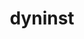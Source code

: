 ---
title: "dyninst"
layout: cache
categories: [package, develop]
meta: {"versions": ["12.1.0", "12.2.0", "12.2.1", "12.3.0"], "compilers": ["gcc@=11.1.0", "gcc@=11.3.0", "gcc@=7.5.0"], "oss": ["ubuntu18.04", "ubuntu20.04", "ubuntu22.04"], "platforms": ["linux"], "targets": ["ppc64le", "x86_64", "x86_64_v3"], "stacks": ["e4s", "e4s-power", "root", "tutorial"], "num_specs": 81, "num_specs_by_stack": {"tutorial": 37, "root": 81, "e4s-power": 28, "e4s": 16}}
spec_details: [{"hash": "fve4kaz3s2lshag6s7eytv5wbtc5nl6n", "compiler": "gcc@=7.5.0", "versions": ["12.2.0"], "os": "ubuntu18.04", "platform": "linux", "target": "x86_64", "variants": ["build_type=RelWithDebInfo", "~ipo", "+openmp", "~stat_dysect", "~static"], "stacks": ["tutorial", "root"], "size": "-", "tarball": "https://binaries.spack.io/develop/build_cache/linux-ubuntu18.04-x86_64/gcc-7.5.0/dyninst-12.2.0/linux-ubuntu18.04-x86_64-gcc-7.5.0-dyninst-12.2.0-fve4kaz3s2lshag6s7eytv5wbtc5nl6n.spack"}, {"hash": "44ewrmppe24rsyd3a3z37umtdc5g3rha", "compiler": "gcc@=7.5.0", "versions": ["12.2.0"], "os": "ubuntu18.04", "platform": "linux", "target": "x86_64", "variants": ["build_type=RelWithDebInfo", "~ipo", "+openmp", "~stat_dysect", "~static"], "stacks": ["tutorial", "root"], "size": "-", "tarball": "https://binaries.spack.io/develop/build_cache/linux-ubuntu18.04-x86_64/gcc-7.5.0/dyninst-12.2.0/linux-ubuntu18.04-x86_64-gcc-7.5.0-dyninst-12.2.0-44ewrmppe24rsyd3a3z37umtdc5g3rha.spack"}, {"hash": "74iamowmkki7oontujmzif3pu3ahe5fc", "compiler": "gcc@=7.5.0", "versions": ["12.2.0"], "os": "ubuntu18.04", "platform": "linux", "target": "x86_64", "variants": ["build_type=RelWithDebInfo", "~ipo", "+openmp", "~stat_dysect", "~static"], "stacks": ["tutorial", "root"], "size": "-", "tarball": "https://binaries.spack.io/develop/build_cache/linux-ubuntu18.04-x86_64/gcc-7.5.0/dyninst-12.2.0/linux-ubuntu18.04-x86_64-gcc-7.5.0-dyninst-12.2.0-74iamowmkki7oontujmzif3pu3ahe5fc.spack"}, {"hash": "k5g23cl4lakyj26wiof63a6ylmcolgcb", "compiler": "gcc@=7.5.0", "versions": ["12.1.0"], "os": "ubuntu18.04", "platform": "linux", "target": "x86_64", "variants": ["build_type=RelWithDebInfo", "~ipo", "+openmp", "~stat_dysect", "~static"], "stacks": ["tutorial", "root"], "size": "-", "tarball": "https://binaries.spack.io/develop/build_cache/linux-ubuntu18.04-x86_64/gcc-7.5.0/dyninst-12.1.0/linux-ubuntu18.04-x86_64-gcc-7.5.0-dyninst-12.1.0-k5g23cl4lakyj26wiof63a6ylmcolgcb.spack"}, {"hash": "2llm2nqsa77opspjjranuslfqrgwldrn", "compiler": "gcc@=7.5.0", "versions": ["12.2.0"], "os": "ubuntu18.04", "platform": "linux", "target": "x86_64", "variants": ["build_system=cmake", "build_type=RelWithDebInfo", "~ipo", "+openmp", "~stat_dysect", "~static"], "stacks": ["tutorial", "root"], "size": "-", "tarball": "https://binaries.spack.io/develop/build_cache/linux-ubuntu18.04-x86_64/gcc-7.5.0/dyninst-12.2.0/linux-ubuntu18.04-x86_64-gcc-7.5.0-dyninst-12.2.0-2llm2nqsa77opspjjranuslfqrgwldrn.spack"}, {"hash": "hqly3uxblhmaqwoashxotn2ennjtdbgp", "compiler": "gcc@=7.5.0", "versions": ["12.1.0"], "os": "ubuntu18.04", "platform": "linux", "target": "x86_64", "variants": ["build_type=RelWithDebInfo", "~ipo", "+openmp", "~stat_dysect", "~static"], "stacks": ["tutorial", "root"], "size": "-", "tarball": "https://binaries.spack.io/develop/build_cache/linux-ubuntu18.04-x86_64/gcc-7.5.0/dyninst-12.1.0/linux-ubuntu18.04-x86_64-gcc-7.5.0-dyninst-12.1.0-hqly3uxblhmaqwoashxotn2ennjtdbgp.spack"}, {"hash": "773uheyjrqy5gp4z2qlrlanodn4ibxgj", "compiler": "gcc@=7.5.0", "versions": ["12.3.0"], "os": "ubuntu18.04", "platform": "linux", "target": "x86_64", "variants": ["build_system=cmake", "build_type=RelWithDebInfo", "generator=make", "~ipo", "+openmp", "~stat_dysect", "~static"], "stacks": ["tutorial", "root"], "size": "-", "tarball": "https://binaries.spack.io/develop/build_cache/linux-ubuntu18.04-x86_64/gcc-7.5.0/dyninst-12.3.0/linux-ubuntu18.04-x86_64-gcc-7.5.0-dyninst-12.3.0-773uheyjrqy5gp4z2qlrlanodn4ibxgj.spack"}, {"hash": "d4c5drpoupyxcy34a25su7z3ortwtwrk", "compiler": "gcc@=7.5.0", "versions": ["12.2.0"], "os": "ubuntu18.04", "platform": "linux", "target": "x86_64", "variants": ["build_system=cmake", "build_type=RelWithDebInfo", "~ipo", "+openmp", "~stat_dysect", "~static"], "stacks": ["tutorial", "root"], "size": "-", "tarball": "https://binaries.spack.io/develop/build_cache/linux-ubuntu18.04-x86_64/gcc-7.5.0/dyninst-12.2.0/linux-ubuntu18.04-x86_64-gcc-7.5.0-dyninst-12.2.0-d4c5drpoupyxcy34a25su7z3ortwtwrk.spack"}, {"hash": "glhnbz5uoqll62xclfrh2ko4qdefrgod", "compiler": "gcc@=7.5.0", "versions": ["12.1.0"], "os": "ubuntu18.04", "platform": "linux", "target": "x86_64", "variants": ["build_type=RelWithDebInfo", "~ipo", "+openmp", "~stat_dysect", "~static"], "stacks": ["tutorial", "root"], "size": "-", "tarball": "https://binaries.spack.io/develop/build_cache/linux-ubuntu18.04-x86_64/gcc-7.5.0/dyninst-12.1.0/linux-ubuntu18.04-x86_64-gcc-7.5.0-dyninst-12.1.0-glhnbz5uoqll62xclfrh2ko4qdefrgod.spack"}, {"hash": "loiytimxakdordeyhhsd6v2ldp5dnz2v", "compiler": "gcc@=7.5.0", "versions": ["12.1.0"], "os": "ubuntu18.04", "platform": "linux", "target": "x86_64", "variants": ["build_type=RelWithDebInfo", "~ipo", "+openmp", "~stat_dysect", "~static"], "stacks": ["tutorial", "root"], "size": "-", "tarball": "https://binaries.spack.io/develop/build_cache/linux-ubuntu18.04-x86_64/gcc-7.5.0/dyninst-12.1.0/linux-ubuntu18.04-x86_64-gcc-7.5.0-dyninst-12.1.0-loiytimxakdordeyhhsd6v2ldp5dnz2v.spack"}, {"hash": "xhfvheuxagd6q4frp55teqyatm4hlxnc", "compiler": "gcc@=7.5.0", "versions": ["12.2.0"], "os": "ubuntu18.04", "platform": "linux", "target": "x86_64", "variants": ["build_type=RelWithDebInfo", "~ipo", "+openmp", "~stat_dysect", "~static"], "stacks": ["tutorial", "root"], "size": "-", "tarball": "https://binaries.spack.io/develop/build_cache/linux-ubuntu18.04-x86_64/gcc-7.5.0/dyninst-12.2.0/linux-ubuntu18.04-x86_64-gcc-7.5.0-dyninst-12.2.0-xhfvheuxagd6q4frp55teqyatm4hlxnc.spack"}, {"hash": "5c2ilh6ndnnxyvhgue6emakq3srysh5x", "compiler": "gcc@=7.5.0", "versions": ["12.2.1"], "os": "ubuntu18.04", "platform": "linux", "target": "x86_64", "variants": ["build_system=cmake", "build_type=RelWithDebInfo", "~ipo", "+openmp", "~stat_dysect", "~static"], "stacks": ["tutorial", "root"], "size": "-", "tarball": "https://binaries.spack.io/develop/build_cache/linux-ubuntu18.04-x86_64/gcc-7.5.0/dyninst-12.2.1/linux-ubuntu18.04-x86_64-gcc-7.5.0-dyninst-12.2.1-5c2ilh6ndnnxyvhgue6emakq3srysh5x.spack"}, {"hash": "d6kirpaotzuqcmxzposajk3jlvbb3yix", "compiler": "gcc@=7.5.0", "versions": ["12.1.0"], "os": "ubuntu18.04", "platform": "linux", "target": "x86_64", "variants": ["build_type=RelWithDebInfo", "~ipo", "+openmp", "~stat_dysect", "~static"], "stacks": ["tutorial", "root"], "size": "-", "tarball": "https://binaries.spack.io/develop/build_cache/linux-ubuntu18.04-x86_64/gcc-7.5.0/dyninst-12.1.0/linux-ubuntu18.04-x86_64-gcc-7.5.0-dyninst-12.1.0-d6kirpaotzuqcmxzposajk3jlvbb3yix.spack"}, {"hash": "ydqbnmwe6npu4yxkll4orweqoru3ya3h", "compiler": "gcc@=7.5.0", "versions": ["12.1.0"], "os": "ubuntu18.04", "platform": "linux", "target": "x86_64", "variants": ["build_type=RelWithDebInfo", "~ipo", "+openmp", "~stat_dysect", "~static"], "stacks": ["tutorial", "root"], "size": "-", "tarball": "https://binaries.spack.io/develop/build_cache/linux-ubuntu18.04-x86_64/gcc-7.5.0/dyninst-12.1.0/linux-ubuntu18.04-x86_64-gcc-7.5.0-dyninst-12.1.0-ydqbnmwe6npu4yxkll4orweqoru3ya3h.spack"}, {"hash": "yxfa7oobyxb7wfowt5hehhsfkexkp32m", "compiler": "gcc@=7.5.0", "versions": ["12.1.0"], "os": "ubuntu18.04", "platform": "linux", "target": "x86_64", "variants": ["build_type=RelWithDebInfo", "~ipo", "+openmp", "~stat_dysect", "~static"], "stacks": ["tutorial", "root"], "size": "-", "tarball": "https://binaries.spack.io/develop/build_cache/linux-ubuntu18.04-x86_64/gcc-7.5.0/dyninst-12.1.0/linux-ubuntu18.04-x86_64-gcc-7.5.0-dyninst-12.1.0-yxfa7oobyxb7wfowt5hehhsfkexkp32m.spack"}, {"hash": "ekdydvb6bpsc5wzwwhptip3v7dvhpmpn", "compiler": "gcc@=7.5.0", "versions": ["12.2.0"], "os": "ubuntu18.04", "platform": "linux", "target": "x86_64", "variants": ["build_type=RelWithDebInfo", "~ipo", "+openmp", "~stat_dysect", "~static"], "stacks": ["tutorial", "root"], "size": "-", "tarball": "https://binaries.spack.io/develop/build_cache/linux-ubuntu18.04-x86_64/gcc-7.5.0/dyninst-12.2.0/linux-ubuntu18.04-x86_64-gcc-7.5.0-dyninst-12.2.0-ekdydvb6bpsc5wzwwhptip3v7dvhpmpn.spack"}, {"hash": "jza6z6k3amft6vylahx4ihhquj2xv4h2", "compiler": "gcc@=7.5.0", "versions": ["12.1.0"], "os": "ubuntu18.04", "platform": "linux", "target": "x86_64", "variants": ["build_type=RelWithDebInfo", "~ipo", "+openmp", "~stat_dysect", "~static"], "stacks": ["tutorial", "root"], "size": "-", "tarball": "https://binaries.spack.io/develop/build_cache/linux-ubuntu18.04-x86_64/gcc-7.5.0/dyninst-12.1.0/linux-ubuntu18.04-x86_64-gcc-7.5.0-dyninst-12.1.0-jza6z6k3amft6vylahx4ihhquj2xv4h2.spack"}, {"hash": "lb5gwfsksnna7o6rh4nbucm6j3gp6cr7", "compiler": "gcc@=7.5.0", "versions": ["12.1.0"], "os": "ubuntu18.04", "platform": "linux", "target": "x86_64", "variants": ["build_type=RelWithDebInfo", "~ipo", "+openmp", "~stat_dysect", "~static"], "stacks": ["tutorial", "root"], "size": "-", "tarball": "https://binaries.spack.io/develop/build_cache/linux-ubuntu18.04-x86_64/gcc-7.5.0/dyninst-12.1.0/linux-ubuntu18.04-x86_64-gcc-7.5.0-dyninst-12.1.0-lb5gwfsksnna7o6rh4nbucm6j3gp6cr7.spack"}, {"hash": "r2frd2pmbbr7cjjr5mx5hdbwixyj6462", "compiler": "gcc@=7.5.0", "versions": ["12.2.0"], "os": "ubuntu18.04", "platform": "linux", "target": "x86_64", "variants": ["build_type=RelWithDebInfo", "~ipo", "+openmp", "~stat_dysect", "~static"], "stacks": ["tutorial", "root"], "size": "-", "tarball": "https://binaries.spack.io/develop/build_cache/linux-ubuntu18.04-x86_64/gcc-7.5.0/dyninst-12.2.0/linux-ubuntu18.04-x86_64-gcc-7.5.0-dyninst-12.2.0-r2frd2pmbbr7cjjr5mx5hdbwixyj6462.spack"}, {"hash": "wwqyqaklpnlpmq7iujq2ry246dgo6acn", "compiler": "gcc@=7.5.0", "versions": ["12.1.0"], "os": "ubuntu18.04", "platform": "linux", "target": "x86_64", "variants": ["build_type=RelWithDebInfo", "~ipo", "+openmp", "~stat_dysect", "~static"], "stacks": ["tutorial", "root"], "size": "-", "tarball": "https://binaries.spack.io/develop/build_cache/linux-ubuntu18.04-x86_64/gcc-7.5.0/dyninst-12.1.0/linux-ubuntu18.04-x86_64-gcc-7.5.0-dyninst-12.1.0-wwqyqaklpnlpmq7iujq2ry246dgo6acn.spack"}, {"hash": "oysfezxjz473kia56wc7g6ypin7l3mfo", "compiler": "gcc@=7.5.0", "versions": ["12.1.0"], "os": "ubuntu18.04", "platform": "linux", "target": "x86_64", "variants": ["build_type=RelWithDebInfo", "~ipo", "+openmp", "~stat_dysect", "~static"], "stacks": ["tutorial", "root"], "size": "-", "tarball": "https://binaries.spack.io/develop/build_cache/linux-ubuntu18.04-x86_64/gcc-7.5.0/dyninst-12.1.0/linux-ubuntu18.04-x86_64-gcc-7.5.0-dyninst-12.1.0-oysfezxjz473kia56wc7g6ypin7l3mfo.spack"}, {"hash": "qsd5qarkxqe2o72kainhlmt6auid7ghu", "compiler": "gcc@=7.5.0", "versions": ["12.2.0"], "os": "ubuntu18.04", "platform": "linux", "target": "x86_64", "variants": ["build_type=RelWithDebInfo", "~ipo", "+openmp", "~stat_dysect", "~static"], "stacks": ["tutorial", "root"], "size": "-", "tarball": "https://binaries.spack.io/develop/build_cache/linux-ubuntu18.04-x86_64/gcc-7.5.0/dyninst-12.2.0/linux-ubuntu18.04-x86_64-gcc-7.5.0-dyninst-12.2.0-qsd5qarkxqe2o72kainhlmt6auid7ghu.spack"}, {"hash": "gtthmo4citoqqut7yokr7ocffj3uslsn", "compiler": "gcc@=7.5.0", "versions": ["12.2.0"], "os": "ubuntu18.04", "platform": "linux", "target": "x86_64", "variants": ["build_type=RelWithDebInfo", "~ipo", "+openmp", "~stat_dysect", "~static"], "stacks": ["tutorial", "root"], "size": "-", "tarball": "https://binaries.spack.io/develop/build_cache/linux-ubuntu18.04-x86_64/gcc-7.5.0/dyninst-12.2.0/linux-ubuntu18.04-x86_64-gcc-7.5.0-dyninst-12.2.0-gtthmo4citoqqut7yokr7ocffj3uslsn.spack"}, {"hash": "o5kuof5nurr35fr5ulgr4iztub4sc47o", "compiler": "gcc@=7.5.0", "versions": ["12.1.0"], "os": "ubuntu18.04", "platform": "linux", "target": "x86_64", "variants": ["build_type=RelWithDebInfo", "~ipo", "+openmp", "~stat_dysect", "~static"], "stacks": ["tutorial", "root"], "size": "-", "tarball": "https://binaries.spack.io/develop/build_cache/linux-ubuntu18.04-x86_64/gcc-7.5.0/dyninst-12.1.0/linux-ubuntu18.04-x86_64-gcc-7.5.0-dyninst-12.1.0-o5kuof5nurr35fr5ulgr4iztub4sc47o.spack"}, {"hash": "ttwt5uupjipzyimum6w3ahikirgecwtl", "compiler": "gcc@=7.5.0", "versions": ["12.2.1"], "os": "ubuntu18.04", "platform": "linux", "target": "x86_64", "variants": ["build_system=cmake", "build_type=RelWithDebInfo", "~ipo", "+openmp", "~stat_dysect", "~static"], "stacks": ["tutorial", "root"], "size": "-", "tarball": "https://binaries.spack.io/develop/build_cache/linux-ubuntu18.04-x86_64/gcc-7.5.0/dyninst-12.2.1/linux-ubuntu18.04-x86_64-gcc-7.5.0-dyninst-12.2.1-ttwt5uupjipzyimum6w3ahikirgecwtl.spack"}, {"hash": "wiu5bpomihmbqnfhfo4ikzkmwnco4zo2", "compiler": "gcc@=7.5.0", "versions": ["12.1.0"], "os": "ubuntu18.04", "platform": "linux", "target": "x86_64", "variants": ["build_type=RelWithDebInfo", "~ipo", "+openmp", "~stat_dysect", "~static"], "stacks": ["tutorial", "root"], "size": "-", "tarball": "https://binaries.spack.io/develop/build_cache/linux-ubuntu18.04-x86_64/gcc-7.5.0/dyninst-12.1.0/linux-ubuntu18.04-x86_64-gcc-7.5.0-dyninst-12.1.0-wiu5bpomihmbqnfhfo4ikzkmwnco4zo2.spack"}, {"hash": "rqxxlszruob5ddglr36u5u4b2peg3zr5", "compiler": "gcc@=7.5.0", "versions": ["12.2.0"], "os": "ubuntu18.04", "platform": "linux", "target": "x86_64", "variants": ["build_type=RelWithDebInfo", "~ipo", "+openmp", "~stat_dysect", "~static"], "stacks": ["tutorial", "root"], "size": "-", "tarball": "https://binaries.spack.io/develop/build_cache/linux-ubuntu18.04-x86_64/gcc-7.5.0/dyninst-12.2.0/linux-ubuntu18.04-x86_64-gcc-7.5.0-dyninst-12.2.0-rqxxlszruob5ddglr36u5u4b2peg3zr5.spack"}, {"hash": "okll6h4mdpldwci6mtmxj4h3ruzd3cgg", "compiler": "gcc@=7.5.0", "versions": ["12.3.0"], "os": "ubuntu18.04", "platform": "linux", "target": "x86_64_v3", "variants": ["build_system=cmake", "build_type=RelWithDebInfo", "generator=make", "~ipo", "+openmp", "~stat_dysect", "~static"], "stacks": ["tutorial", "root"], "size": "-", "tarball": "https://binaries.spack.io/develop/build_cache/linux-ubuntu18.04-x86_64_v3/gcc-7.5.0/dyninst-12.3.0/linux-ubuntu18.04-x86_64_v3-gcc-7.5.0-dyninst-12.3.0-okll6h4mdpldwci6mtmxj4h3ruzd3cgg.spack"}, {"hash": "hlm5sc3vqe562qisasn3p6ldvve3rbll", "compiler": "gcc@=7.5.0", "versions": ["12.3.0"], "os": "ubuntu18.04", "platform": "linux", "target": "x86_64_v3", "variants": ["build_system=cmake", "build_type=RelWithDebInfo", "generator=make", "~ipo", "+openmp", "~stat_dysect", "~static"], "stacks": ["tutorial", "root"], "size": "-", "tarball": "https://binaries.spack.io/develop/build_cache/linux-ubuntu18.04-x86_64_v3/gcc-7.5.0/dyninst-12.3.0/linux-ubuntu18.04-x86_64_v3-gcc-7.5.0-dyninst-12.3.0-hlm5sc3vqe562qisasn3p6ldvve3rbll.spack"}, {"hash": "ixzsbyzuiihvhvvfd2itof6nvbu2jbfi", "compiler": "gcc@=7.5.0", "versions": ["12.3.0"], "os": "ubuntu18.04", "platform": "linux", "target": "x86_64_v3", "variants": ["build_system=cmake", "build_type=RelWithDebInfo", "generator=make", "~ipo", "+openmp", "~stat_dysect", "~static"], "stacks": ["tutorial", "root"], "size": "-", "tarball": "https://binaries.spack.io/develop/build_cache/linux-ubuntu18.04-x86_64_v3/gcc-7.5.0/dyninst-12.3.0/linux-ubuntu18.04-x86_64_v3-gcc-7.5.0-dyninst-12.3.0-ixzsbyzuiihvhvvfd2itof6nvbu2jbfi.spack"}, {"hash": "q72i5gy3obekntizmvgsogtlfrhtf5in", "compiler": "gcc@=7.5.0", "versions": ["12.3.0"], "os": "ubuntu18.04", "platform": "linux", "target": "x86_64_v3", "variants": ["build_system=cmake", "build_type=RelWithDebInfo", "generator=make", "~ipo", "+openmp", "~stat_dysect", "~static"], "stacks": ["tutorial", "root"], "size": "-", "tarball": "https://binaries.spack.io/develop/build_cache/linux-ubuntu18.04-x86_64_v3/gcc-7.5.0/dyninst-12.3.0/linux-ubuntu18.04-x86_64_v3-gcc-7.5.0-dyninst-12.3.0-q72i5gy3obekntizmvgsogtlfrhtf5in.spack"}, {"hash": "sfuk6wree5dr4ly3pvvl3ejt6ovveha2", "compiler": "gcc@=7.5.0", "versions": ["12.3.0"], "os": "ubuntu18.04", "platform": "linux", "target": "x86_64_v3", "variants": ["build_system=cmake", "build_type=Release", "generator=make", "~ipo", "+openmp", "~stat_dysect", "~static"], "stacks": ["tutorial", "root"], "size": "-", "tarball": "https://binaries.spack.io/develop/build_cache/linux-ubuntu18.04-x86_64_v3/gcc-7.5.0/dyninst-12.3.0/linux-ubuntu18.04-x86_64_v3-gcc-7.5.0-dyninst-12.3.0-sfuk6wree5dr4ly3pvvl3ejt6ovveha2.spack"}, {"hash": "uxuyngrmzvrijscy2z2cm2hjp2gq5hny", "compiler": "gcc@=7.5.0", "versions": ["12.3.0"], "os": "ubuntu18.04", "platform": "linux", "target": "x86_64_v3", "variants": ["build_system=cmake", "build_type=RelWithDebInfo", "generator=make", "~ipo", "+openmp", "~stat_dysect", "~static"], "stacks": ["tutorial", "root"], "size": "-", "tarball": "https://binaries.spack.io/develop/build_cache/linux-ubuntu18.04-x86_64_v3/gcc-7.5.0/dyninst-12.3.0/linux-ubuntu18.04-x86_64_v3-gcc-7.5.0-dyninst-12.3.0-uxuyngrmzvrijscy2z2cm2hjp2gq5hny.spack"}, {"hash": "takbp5u5fojeixlfm6estgj3xgvsk6tw", "compiler": "gcc@=11.1.0", "versions": ["12.3.0"], "os": "ubuntu20.04", "platform": "linux", "target": "ppc64le", "variants": ["build_system=cmake", "build_type=Release", "generator=make", "~ipo", "+openmp", "~stat_dysect", "~static"], "stacks": ["e4s-power", "root"], "size": "-", "tarball": "https://binaries.spack.io/develop/build_cache/linux-ubuntu20.04-ppc64le/gcc-11.1.0/dyninst-12.3.0/linux-ubuntu20.04-ppc64le-gcc-11.1.0-dyninst-12.3.0-takbp5u5fojeixlfm6estgj3xgvsk6tw.spack"}, {"hash": "llvex7lhwdpzmyoovsco32ndxbsk2ynt", "compiler": "gcc@=11.1.0", "versions": ["12.3.0"], "os": "ubuntu20.04", "platform": "linux", "target": "ppc64le", "variants": ["build_system=cmake", "build_type=Release", "generator=make", "~ipo", "+openmp", "~stat_dysect", "~static"], "stacks": ["e4s-power", "root"], "size": "-", "tarball": "https://binaries.spack.io/develop/build_cache/linux-ubuntu20.04-ppc64le/gcc-11.1.0/dyninst-12.3.0/linux-ubuntu20.04-ppc64le-gcc-11.1.0-dyninst-12.3.0-llvex7lhwdpzmyoovsco32ndxbsk2ynt.spack"}, {"hash": "adigjzcl3vejkimjdzlgolv2aosuliko", "compiler": "gcc@=11.1.0", "versions": ["12.3.0"], "os": "ubuntu20.04", "platform": "linux", "target": "ppc64le", "variants": ["build_system=cmake", "build_type=RelWithDebInfo", "generator=make", "~ipo", "+openmp", "~stat_dysect", "~static"], "stacks": ["e4s-power", "root"], "size": "-", "tarball": "https://binaries.spack.io/develop/build_cache/linux-ubuntu20.04-ppc64le/gcc-11.1.0/dyninst-12.3.0/linux-ubuntu20.04-ppc64le-gcc-11.1.0-dyninst-12.3.0-adigjzcl3vejkimjdzlgolv2aosuliko.spack"}, {"hash": "l6rezot6yikwfxkjoboee5cxbzzfecs2", "compiler": "gcc@=11.1.0", "versions": ["12.3.0"], "os": "ubuntu20.04", "platform": "linux", "target": "ppc64le", "variants": ["build_system=cmake", "build_type=Release", "generator=make", "~ipo", "+openmp", "~stat_dysect", "~static"], "stacks": ["e4s-power", "root"], "size": "-", "tarball": "https://binaries.spack.io/develop/build_cache/linux-ubuntu20.04-ppc64le/gcc-11.1.0/dyninst-12.3.0/linux-ubuntu20.04-ppc64le-gcc-11.1.0-dyninst-12.3.0-l6rezot6yikwfxkjoboee5cxbzzfecs2.spack"}, {"hash": "5jxqcjo3ncw7sx4wovbyfng3fu3huu2y", "compiler": "gcc@=11.1.0", "versions": ["12.3.0"], "os": "ubuntu20.04", "platform": "linux", "target": "ppc64le", "variants": ["build_system=cmake", "build_type=Release", "generator=make", "~ipo", "+openmp", "~stat_dysect", "~static"], "stacks": ["e4s-power", "root"], "size": "-", "tarball": "https://binaries.spack.io/develop/build_cache/linux-ubuntu20.04-ppc64le/gcc-11.1.0/dyninst-12.3.0/linux-ubuntu20.04-ppc64le-gcc-11.1.0-dyninst-12.3.0-5jxqcjo3ncw7sx4wovbyfng3fu3huu2y.spack"}, {"hash": "7jbmw6q63sxfro4sxs2nmrxtqybuao7r", "compiler": "gcc@=11.1.0", "versions": ["12.3.0"], "os": "ubuntu20.04", "platform": "linux", "target": "ppc64le", "variants": ["build_system=cmake", "build_type=Release", "generator=make", "~ipo", "+openmp", "~stat_dysect", "~static"], "stacks": ["e4s-power", "root"], "size": "-", "tarball": "https://binaries.spack.io/develop/build_cache/linux-ubuntu20.04-ppc64le/gcc-11.1.0/dyninst-12.3.0/linux-ubuntu20.04-ppc64le-gcc-11.1.0-dyninst-12.3.0-7jbmw6q63sxfro4sxs2nmrxtqybuao7r.spack"}, {"hash": "qmps5h2ie5prtqfc22yu2mnljgugndix", "compiler": "gcc@=11.1.0", "versions": ["12.3.0"], "os": "ubuntu20.04", "platform": "linux", "target": "ppc64le", "variants": ["build_system=cmake", "build_type=Release", "generator=make", "~ipo", "+openmp", "~stat_dysect", "~static"], "stacks": ["e4s-power", "root"], "size": "-", "tarball": "https://binaries.spack.io/develop/build_cache/linux-ubuntu20.04-ppc64le/gcc-11.1.0/dyninst-12.3.0/linux-ubuntu20.04-ppc64le-gcc-11.1.0-dyninst-12.3.0-qmps5h2ie5prtqfc22yu2mnljgugndix.spack"}, {"hash": "2dniqh3rrqk55edqsdib6phy5soojhgg", "compiler": "gcc@=11.1.0", "versions": ["12.3.0"], "os": "ubuntu20.04", "platform": "linux", "target": "ppc64le", "variants": ["build_system=cmake", "build_type=RelWithDebInfo", "generator=make", "~ipo", "+openmp", "~stat_dysect", "~static"], "stacks": ["e4s-power", "root"], "size": "-", "tarball": "https://binaries.spack.io/develop/build_cache/linux-ubuntu20.04-ppc64le/gcc-11.1.0/dyninst-12.3.0/linux-ubuntu20.04-ppc64le-gcc-11.1.0-dyninst-12.3.0-2dniqh3rrqk55edqsdib6phy5soojhgg.spack"}, {"hash": "3nmbimtdsr7f2oe2phtqup6izms5arsg", "compiler": "gcc@=11.1.0", "versions": ["12.3.0"], "os": "ubuntu20.04", "platform": "linux", "target": "ppc64le", "variants": ["build_system=cmake", "build_type=Release", "generator=make", "~ipo", "+openmp", "~stat_dysect", "~static"], "stacks": ["e4s-power", "root"], "size": "-", "tarball": "https://binaries.spack.io/develop/build_cache/linux-ubuntu20.04-ppc64le/gcc-11.1.0/dyninst-12.3.0/linux-ubuntu20.04-ppc64le-gcc-11.1.0-dyninst-12.3.0-3nmbimtdsr7f2oe2phtqup6izms5arsg.spack"}, {"hash": "is67wrhzk3ho23bnompiwb7jg6fri5q3", "compiler": "gcc@=11.1.0", "versions": ["12.3.0"], "os": "ubuntu20.04", "platform": "linux", "target": "ppc64le", "variants": ["build_system=cmake", "build_type=Release", "generator=make", "~ipo", "+openmp", "~stat_dysect", "~static"], "stacks": ["e4s-power", "root"], "size": "-", "tarball": "https://binaries.spack.io/develop/build_cache/linux-ubuntu20.04-ppc64le/gcc-11.1.0/dyninst-12.3.0/linux-ubuntu20.04-ppc64le-gcc-11.1.0-dyninst-12.3.0-is67wrhzk3ho23bnompiwb7jg6fri5q3.spack"}, {"hash": "3upz63m74x4en24sjhal5ilwylxw6776", "compiler": "gcc@=11.1.0", "versions": ["12.3.0"], "os": "ubuntu20.04", "platform": "linux", "target": "ppc64le", "variants": ["build_system=cmake", "build_type=Release", "generator=make", "~ipo", "+openmp", "~stat_dysect", "~static"], "stacks": ["e4s-power", "root"], "size": "-", "tarball": "https://binaries.spack.io/develop/build_cache/linux-ubuntu20.04-ppc64le/gcc-11.1.0/dyninst-12.3.0/linux-ubuntu20.04-ppc64le-gcc-11.1.0-dyninst-12.3.0-3upz63m74x4en24sjhal5ilwylxw6776.spack"}, {"hash": "ovpj5o7yxyvnrmmxn3ijowrnisjpycgq", "compiler": "gcc@=11.1.0", "versions": ["12.3.0"], "os": "ubuntu20.04", "platform": "linux", "target": "ppc64le", "variants": ["build_system=cmake", "build_type=Release", "generator=make", "~ipo", "+openmp", "~stat_dysect", "~static"], "stacks": ["e4s-power", "root"], "size": "-", "tarball": "https://binaries.spack.io/develop/build_cache/linux-ubuntu20.04-ppc64le/gcc-11.1.0/dyninst-12.3.0/linux-ubuntu20.04-ppc64le-gcc-11.1.0-dyninst-12.3.0-ovpj5o7yxyvnrmmxn3ijowrnisjpycgq.spack"}, {"hash": "23oxqoxw7jmsiadhxmhhzmywfqfri4nx", "compiler": "gcc@=11.1.0", "versions": ["12.3.0"], "os": "ubuntu20.04", "platform": "linux", "target": "ppc64le", "variants": ["build_system=cmake", "build_type=Release", "generator=make", "~ipo", "+openmp", "~stat_dysect", "~static"], "stacks": ["e4s-power", "root"], "size": "-", "tarball": "https://binaries.spack.io/develop/build_cache/linux-ubuntu20.04-ppc64le/gcc-11.1.0/dyninst-12.3.0/linux-ubuntu20.04-ppc64le-gcc-11.1.0-dyninst-12.3.0-23oxqoxw7jmsiadhxmhhzmywfqfri4nx.spack"}, {"hash": "oztarqewv7z5kdngl5pj5a6cqj4bo6lh", "compiler": "gcc@=11.1.0", "versions": ["12.3.0"], "os": "ubuntu20.04", "platform": "linux", "target": "ppc64le", "variants": ["build_system=cmake", "build_type=RelWithDebInfo", "generator=make", "~ipo", "+openmp", "~stat_dysect", "~static"], "stacks": ["e4s-power", "root"], "size": "-", "tarball": "https://binaries.spack.io/develop/build_cache/linux-ubuntu20.04-ppc64le/gcc-11.1.0/dyninst-12.3.0/linux-ubuntu20.04-ppc64le-gcc-11.1.0-dyninst-12.3.0-oztarqewv7z5kdngl5pj5a6cqj4bo6lh.spack"}, {"hash": "6nzrrjs2g62kltbhblbhn5d7fhafm6po", "compiler": "gcc@=11.1.0", "versions": ["12.3.0"], "os": "ubuntu20.04", "platform": "linux", "target": "ppc64le", "variants": ["build_system=cmake", "build_type=Release", "generator=make", "~ipo", "+openmp", "~stat_dysect", "~static"], "stacks": ["e4s-power", "root"], "size": "-", "tarball": "https://binaries.spack.io/develop/build_cache/linux-ubuntu20.04-ppc64le/gcc-11.1.0/dyninst-12.3.0/linux-ubuntu20.04-ppc64le-gcc-11.1.0-dyninst-12.3.0-6nzrrjs2g62kltbhblbhn5d7fhafm6po.spack"}, {"hash": "sco3zhlc3dy2go7obcjvxnyhtrhkwkfc", "compiler": "gcc@=11.1.0", "versions": ["12.3.0"], "os": "ubuntu20.04", "platform": "linux", "target": "ppc64le", "variants": ["build_system=cmake", "build_type=Release", "generator=make", "~ipo", "+openmp", "~stat_dysect", "~static"], "stacks": ["e4s-power", "root"], "size": "-", "tarball": "https://binaries.spack.io/develop/build_cache/linux-ubuntu20.04-ppc64le/gcc-11.1.0/dyninst-12.3.0/linux-ubuntu20.04-ppc64le-gcc-11.1.0-dyninst-12.3.0-sco3zhlc3dy2go7obcjvxnyhtrhkwkfc.spack"}, {"hash": "5v4hhjtjwyltbzraqwwf6sc2oeyrzngy", "compiler": "gcc@=11.1.0", "versions": ["12.3.0"], "os": "ubuntu20.04", "platform": "linux", "target": "ppc64le", "variants": ["build_system=cmake", "build_type=Release", "generator=make", "~ipo", "+openmp", "~stat_dysect", "~static"], "stacks": ["e4s-power", "root"], "size": "-", "tarball": "https://binaries.spack.io/develop/build_cache/linux-ubuntu20.04-ppc64le/gcc-11.1.0/dyninst-12.3.0/linux-ubuntu20.04-ppc64le-gcc-11.1.0-dyninst-12.3.0-5v4hhjtjwyltbzraqwwf6sc2oeyrzngy.spack"}, {"hash": "owktqp4hqhllrjuz73axjjqbhj4snwiy", "compiler": "gcc@=11.1.0", "versions": ["12.3.0"], "os": "ubuntu20.04", "platform": "linux", "target": "ppc64le", "variants": ["build_system=cmake", "build_type=Release", "generator=make", "~ipo", "+openmp", "~stat_dysect", "~static"], "stacks": ["e4s-power", "root"], "size": "-", "tarball": "https://binaries.spack.io/develop/build_cache/linux-ubuntu20.04-ppc64le/gcc-11.1.0/dyninst-12.3.0/linux-ubuntu20.04-ppc64le-gcc-11.1.0-dyninst-12.3.0-owktqp4hqhllrjuz73axjjqbhj4snwiy.spack"}, {"hash": "6kl6icu6r5cwc3egqqmyginrxx23uxaw", "compiler": "gcc@=11.1.0", "versions": ["12.3.0"], "os": "ubuntu20.04", "platform": "linux", "target": "ppc64le", "variants": ["build_system=cmake", "build_type=Release", "generator=make", "~ipo", "+openmp", "~stat_dysect", "~static"], "stacks": ["e4s-power", "root"], "size": "-", "tarball": "https://binaries.spack.io/develop/build_cache/linux-ubuntu20.04-ppc64le/gcc-11.1.0/dyninst-12.3.0/linux-ubuntu20.04-ppc64le-gcc-11.1.0-dyninst-12.3.0-6kl6icu6r5cwc3egqqmyginrxx23uxaw.spack"}, {"hash": "reb7mwhclkmhh5mted3iyttfb653kcuu", "compiler": "gcc@=11.1.0", "versions": ["12.3.0"], "os": "ubuntu20.04", "platform": "linux", "target": "ppc64le", "variants": ["build_system=cmake", "build_type=RelWithDebInfo", "generator=make", "~ipo", "+openmp", "~stat_dysect", "~static"], "stacks": ["e4s-power", "root"], "size": "-", "tarball": "https://binaries.spack.io/develop/build_cache/linux-ubuntu20.04-ppc64le/gcc-11.1.0/dyninst-12.3.0/linux-ubuntu20.04-ppc64le-gcc-11.1.0-dyninst-12.3.0-reb7mwhclkmhh5mted3iyttfb653kcuu.spack"}, {"hash": "56m42l6blb6rdyv5n4ucxsanjowx6pco", "compiler": "gcc@=11.1.0", "versions": ["12.3.0"], "os": "ubuntu20.04", "platform": "linux", "target": "ppc64le", "variants": ["build_system=cmake", "build_type=RelWithDebInfo", "generator=make", "~ipo", "+openmp", "~stat_dysect", "~static"], "stacks": ["e4s-power", "root"], "size": "-", "tarball": "https://binaries.spack.io/develop/build_cache/linux-ubuntu20.04-ppc64le/gcc-11.1.0/dyninst-12.3.0/linux-ubuntu20.04-ppc64le-gcc-11.1.0-dyninst-12.3.0-56m42l6blb6rdyv5n4ucxsanjowx6pco.spack"}, {"hash": "nivf7lnasmccx44cla7eat42lehg77wz", "compiler": "gcc@=11.1.0", "versions": ["12.3.0"], "os": "ubuntu20.04", "platform": "linux", "target": "ppc64le", "variants": ["build_system=cmake", "build_type=Release", "generator=make", "~ipo", "+openmp", "~stat_dysect", "~static"], "stacks": ["e4s-power", "root"], "size": "-", "tarball": "https://binaries.spack.io/develop/build_cache/linux-ubuntu20.04-ppc64le/gcc-11.1.0/dyninst-12.3.0/linux-ubuntu20.04-ppc64le-gcc-11.1.0-dyninst-12.3.0-nivf7lnasmccx44cla7eat42lehg77wz.spack"}, {"hash": "6ksxw2lroxc5uovxgvtwyr2icdn55gcy", "compiler": "gcc@=11.1.0", "versions": ["12.3.0"], "os": "ubuntu20.04", "platform": "linux", "target": "ppc64le", "variants": ["build_system=cmake", "build_type=Release", "generator=make", "~ipo", "+openmp", "~stat_dysect", "~static"], "stacks": ["e4s-power", "root"], "size": "-", "tarball": "https://binaries.spack.io/develop/build_cache/linux-ubuntu20.04-ppc64le/gcc-11.1.0/dyninst-12.3.0/linux-ubuntu20.04-ppc64le-gcc-11.1.0-dyninst-12.3.0-6ksxw2lroxc5uovxgvtwyr2icdn55gcy.spack"}, {"hash": "vusjcgnahmnyxtddwkndlbzcsr7qytq6", "compiler": "gcc@=11.1.0", "versions": ["12.3.0"], "os": "ubuntu20.04", "platform": "linux", "target": "ppc64le", "variants": ["build_system=cmake", "build_type=RelWithDebInfo", "generator=make", "~ipo", "+openmp", "~stat_dysect", "~static"], "stacks": ["e4s-power", "root"], "size": "-", "tarball": "https://binaries.spack.io/develop/build_cache/linux-ubuntu20.04-ppc64le/gcc-11.1.0/dyninst-12.3.0/linux-ubuntu20.04-ppc64le-gcc-11.1.0-dyninst-12.3.0-vusjcgnahmnyxtddwkndlbzcsr7qytq6.spack"}, {"hash": "cjmr6ydufuopk3bziwygh54tztmrka66", "compiler": "gcc@=11.1.0", "versions": ["12.3.0"], "os": "ubuntu20.04", "platform": "linux", "target": "ppc64le", "variants": ["build_system=cmake", "build_type=RelWithDebInfo", "generator=make", "~ipo", "+openmp", "~stat_dysect", "~static"], "stacks": ["e4s-power", "root"], "size": "-", "tarball": "https://binaries.spack.io/develop/build_cache/linux-ubuntu20.04-ppc64le/gcc-11.1.0/dyninst-12.3.0/linux-ubuntu20.04-ppc64le-gcc-11.1.0-dyninst-12.3.0-cjmr6ydufuopk3bziwygh54tztmrka66.spack"}, {"hash": "7xxc32lwznd3epneoizmxkirycbg3sam", "compiler": "gcc@=11.1.0", "versions": ["12.3.0"], "os": "ubuntu20.04", "platform": "linux", "target": "ppc64le", "variants": ["build_system=cmake", "build_type=RelWithDebInfo", "generator=make", "~ipo", "+openmp", "~stat_dysect", "~static"], "stacks": ["e4s-power", "root"], "size": "-", "tarball": "https://binaries.spack.io/develop/build_cache/linux-ubuntu20.04-ppc64le/gcc-11.1.0/dyninst-12.3.0/linux-ubuntu20.04-ppc64le-gcc-11.1.0-dyninst-12.3.0-7xxc32lwznd3epneoizmxkirycbg3sam.spack"}, {"hash": "pp3shgtf6lcmrcegjvrru6doxdjlojlp", "compiler": "gcc@=11.1.0", "versions": ["12.3.0"], "os": "ubuntu20.04", "platform": "linux", "target": "ppc64le", "variants": ["build_system=cmake", "build_type=Release", "generator=make", "~ipo", "+openmp", "~stat_dysect", "~static"], "stacks": ["e4s-power", "root"], "size": "-", "tarball": "https://binaries.spack.io/develop/build_cache/linux-ubuntu20.04-ppc64le/gcc-11.1.0/dyninst-12.3.0/linux-ubuntu20.04-ppc64le-gcc-11.1.0-dyninst-12.3.0-pp3shgtf6lcmrcegjvrru6doxdjlojlp.spack"}, {"hash": "sqnftjtoyerktedor46gvlvncxoh7ae5", "compiler": "gcc@=11.1.0", "versions": ["12.3.0"], "os": "ubuntu20.04", "platform": "linux", "target": "ppc64le", "variants": ["build_system=cmake", "build_type=Release", "generator=make", "~ipo", "+openmp", "~stat_dysect", "~static"], "stacks": ["e4s-power", "root"], "size": "-", "tarball": "https://binaries.spack.io/develop/build_cache/linux-ubuntu20.04-ppc64le/gcc-11.1.0/dyninst-12.3.0/linux-ubuntu20.04-ppc64le-gcc-11.1.0-dyninst-12.3.0-sqnftjtoyerktedor46gvlvncxoh7ae5.spack"}, {"hash": "qoupefbmsqpcgxfrzjno34yem3pozk4d", "compiler": "gcc@=11.1.0", "versions": ["12.3.0"], "os": "ubuntu20.04", "platform": "linux", "target": "x86_64_v3", "variants": ["build_system=cmake", "build_type=Release", "generator=make", "~ipo", "+openmp", "~stat_dysect", "~static"], "stacks": ["e4s", "root"], "size": "-", "tarball": "https://binaries.spack.io/develop/build_cache/linux-ubuntu20.04-x86_64_v3/gcc-11.1.0/dyninst-12.3.0/linux-ubuntu20.04-x86_64_v3-gcc-11.1.0-dyninst-12.3.0-qoupefbmsqpcgxfrzjno34yem3pozk4d.spack"}, {"hash": "si6o2xcr7ts5pa254we5szp5ict32w65", "compiler": "gcc@=11.1.0", "versions": ["12.3.0"], "os": "ubuntu20.04", "platform": "linux", "target": "x86_64_v3", "variants": ["build_system=cmake", "build_type=RelWithDebInfo", "generator=make", "~ipo", "+openmp", "~stat_dysect", "~static"], "stacks": ["e4s", "root"], "size": "-", "tarball": "https://binaries.spack.io/develop/build_cache/linux-ubuntu20.04-x86_64_v3/gcc-11.1.0/dyninst-12.3.0/linux-ubuntu20.04-x86_64_v3-gcc-11.1.0-dyninst-12.3.0-si6o2xcr7ts5pa254we5szp5ict32w65.spack"}, {"hash": "xchu623vnnxhcmlt4jpwucjeiz3p6rwz", "compiler": "gcc@=11.1.0", "versions": ["12.3.0"], "os": "ubuntu20.04", "platform": "linux", "target": "x86_64_v3", "variants": ["build_system=cmake", "build_type=Release", "generator=make", "~ipo", "+openmp", "~stat_dysect", "~static"], "stacks": ["e4s", "root"], "size": "-", "tarball": "https://binaries.spack.io/develop/build_cache/linux-ubuntu20.04-x86_64_v3/gcc-11.1.0/dyninst-12.3.0/linux-ubuntu20.04-x86_64_v3-gcc-11.1.0-dyninst-12.3.0-xchu623vnnxhcmlt4jpwucjeiz3p6rwz.spack"}, {"hash": "rzu7d7kog2kyl22y3d7saht4pjhe6pfd", "compiler": "gcc@=11.1.0", "versions": ["12.3.0"], "os": "ubuntu20.04", "platform": "linux", "target": "x86_64_v3", "variants": ["build_system=cmake", "build_type=Release", "generator=make", "~ipo", "+openmp", "~stat_dysect", "~static"], "stacks": ["e4s", "root"], "size": "-", "tarball": "https://binaries.spack.io/develop/build_cache/linux-ubuntu20.04-x86_64_v3/gcc-11.1.0/dyninst-12.3.0/linux-ubuntu20.04-x86_64_v3-gcc-11.1.0-dyninst-12.3.0-rzu7d7kog2kyl22y3d7saht4pjhe6pfd.spack"}, {"hash": "3ojgctcttqhqln6ekztcqlpjpd6t4hab", "compiler": "gcc@=11.1.0", "versions": ["12.3.0"], "os": "ubuntu20.04", "platform": "linux", "target": "x86_64_v3", "variants": ["build_system=cmake", "build_type=Release", "generator=make", "~ipo", "+openmp", "~stat_dysect", "~static"], "stacks": ["e4s", "root"], "size": "-", "tarball": "https://binaries.spack.io/develop/build_cache/linux-ubuntu20.04-x86_64_v3/gcc-11.1.0/dyninst-12.3.0/linux-ubuntu20.04-x86_64_v3-gcc-11.1.0-dyninst-12.3.0-3ojgctcttqhqln6ekztcqlpjpd6t4hab.spack"}, {"hash": "74csvu4ppnbagj3p6mac7dhmg7txduz4", "compiler": "gcc@=11.1.0", "versions": ["12.3.0"], "os": "ubuntu20.04", "platform": "linux", "target": "x86_64_v3", "variants": ["build_system=cmake", "build_type=RelWithDebInfo", "generator=make", "~ipo", "+openmp", "~stat_dysect", "~static"], "stacks": ["e4s", "root"], "size": "-", "tarball": "https://binaries.spack.io/develop/build_cache/linux-ubuntu20.04-x86_64_v3/gcc-11.1.0/dyninst-12.3.0/linux-ubuntu20.04-x86_64_v3-gcc-11.1.0-dyninst-12.3.0-74csvu4ppnbagj3p6mac7dhmg7txduz4.spack"}, {"hash": "cu5w3e6vgllkbuon24y7gfpd3dehh4wj", "compiler": "gcc@=11.1.0", "versions": ["12.3.0"], "os": "ubuntu20.04", "platform": "linux", "target": "x86_64_v3", "variants": ["build_system=cmake", "build_type=Release", "generator=make", "~ipo", "+openmp", "~stat_dysect", "~static"], "stacks": ["e4s", "root"], "size": "-", "tarball": "https://binaries.spack.io/develop/build_cache/linux-ubuntu20.04-x86_64_v3/gcc-11.1.0/dyninst-12.3.0/linux-ubuntu20.04-x86_64_v3-gcc-11.1.0-dyninst-12.3.0-cu5w3e6vgllkbuon24y7gfpd3dehh4wj.spack"}, {"hash": "c445lmcrg64vg5s2olq7dlbcqycjwrx6", "compiler": "gcc@=11.1.0", "versions": ["12.3.0"], "os": "ubuntu20.04", "platform": "linux", "target": "x86_64_v3", "variants": ["build_system=cmake", "build_type=RelWithDebInfo", "generator=make", "~ipo", "+openmp", "~stat_dysect", "~static"], "stacks": ["e4s", "root"], "size": "-", "tarball": "https://binaries.spack.io/develop/build_cache/linux-ubuntu20.04-x86_64_v3/gcc-11.1.0/dyninst-12.3.0/linux-ubuntu20.04-x86_64_v3-gcc-11.1.0-dyninst-12.3.0-c445lmcrg64vg5s2olq7dlbcqycjwrx6.spack"}, {"hash": "qjd4sjrxyhs6serzetarri6smxmnq5et", "compiler": "gcc@=11.1.0", "versions": ["12.3.0"], "os": "ubuntu20.04", "platform": "linux", "target": "x86_64_v3", "variants": ["build_system=cmake", "build_type=Release", "generator=make", "~ipo", "+openmp", "~stat_dysect", "~static"], "stacks": ["e4s", "root"], "size": "-", "tarball": "https://binaries.spack.io/develop/build_cache/linux-ubuntu20.04-x86_64_v3/gcc-11.1.0/dyninst-12.3.0/linux-ubuntu20.04-x86_64_v3-gcc-11.1.0-dyninst-12.3.0-qjd4sjrxyhs6serzetarri6smxmnq5et.spack"}, {"hash": "lctvh4bgraoii4q5porrcfgcycmoynbq", "compiler": "gcc@=11.1.0", "versions": ["12.3.0"], "os": "ubuntu20.04", "platform": "linux", "target": "x86_64_v3", "variants": ["build_system=cmake", "build_type=Release", "generator=make", "~ipo", "+openmp", "~stat_dysect", "~static"], "stacks": ["e4s", "root"], "size": "-", "tarball": "https://binaries.spack.io/develop/build_cache/linux-ubuntu20.04-x86_64_v3/gcc-11.1.0/dyninst-12.3.0/linux-ubuntu20.04-x86_64_v3-gcc-11.1.0-dyninst-12.3.0-lctvh4bgraoii4q5porrcfgcycmoynbq.spack"}, {"hash": "mqchigt4opzofa2cjj2giq3i3mwbd25y", "compiler": "gcc@=11.1.0", "versions": ["12.3.0"], "os": "ubuntu20.04", "platform": "linux", "target": "x86_64_v3", "variants": ["build_system=cmake", "build_type=Release", "generator=make", "~ipo", "+openmp", "~stat_dysect", "~static"], "stacks": ["e4s", "root"], "size": "-", "tarball": "https://binaries.spack.io/develop/build_cache/linux-ubuntu20.04-x86_64_v3/gcc-11.1.0/dyninst-12.3.0/linux-ubuntu20.04-x86_64_v3-gcc-11.1.0-dyninst-12.3.0-mqchigt4opzofa2cjj2giq3i3mwbd25y.spack"}, {"hash": "hivoo6unrfin72tfuj3lhom6qfbyjpk6", "compiler": "gcc@=11.1.0", "versions": ["12.3.0"], "os": "ubuntu20.04", "platform": "linux", "target": "x86_64_v3", "variants": ["build_system=cmake", "build_type=Release", "generator=make", "~ipo", "+openmp", "~stat_dysect", "~static"], "stacks": ["e4s", "root"], "size": "-", "tarball": "https://binaries.spack.io/develop/build_cache/linux-ubuntu20.04-x86_64_v3/gcc-11.1.0/dyninst-12.3.0/linux-ubuntu20.04-x86_64_v3-gcc-11.1.0-dyninst-12.3.0-hivoo6unrfin72tfuj3lhom6qfbyjpk6.spack"}, {"hash": "cxtnme4ls6ugcw32b66owwtys7kezntq", "compiler": "gcc@=11.1.0", "versions": ["12.3.0"], "os": "ubuntu20.04", "platform": "linux", "target": "x86_64_v3", "variants": ["build_system=cmake", "build_type=RelWithDebInfo", "generator=make", "~ipo", "+openmp", "~stat_dysect", "~static"], "stacks": ["e4s", "root"], "size": "-", "tarball": "https://binaries.spack.io/develop/build_cache/linux-ubuntu20.04-x86_64_v3/gcc-11.1.0/dyninst-12.3.0/linux-ubuntu20.04-x86_64_v3-gcc-11.1.0-dyninst-12.3.0-cxtnme4ls6ugcw32b66owwtys7kezntq.spack"}, {"hash": "dt6kaglejjgxmv4rd4xxzrv2ruewacbz", "compiler": "gcc@=11.1.0", "versions": ["12.3.0"], "os": "ubuntu20.04", "platform": "linux", "target": "x86_64_v3", "variants": ["build_system=cmake", "build_type=Release", "generator=make", "~ipo", "+openmp", "~stat_dysect", "~static"], "stacks": ["e4s", "root"], "size": "-", "tarball": "https://binaries.spack.io/develop/build_cache/linux-ubuntu20.04-x86_64_v3/gcc-11.1.0/dyninst-12.3.0/linux-ubuntu20.04-x86_64_v3-gcc-11.1.0-dyninst-12.3.0-dt6kaglejjgxmv4rd4xxzrv2ruewacbz.spack"}, {"hash": "qwttr3iyxxkokt5iaforw65iops6e4iv", "compiler": "gcc@=11.1.0", "versions": ["12.3.0"], "os": "ubuntu20.04", "platform": "linux", "target": "x86_64_v3", "variants": ["build_system=cmake", "build_type=RelWithDebInfo", "generator=make", "~ipo", "+openmp", "~stat_dysect", "~static"], "stacks": ["e4s", "root"], "size": "-", "tarball": "https://binaries.spack.io/develop/build_cache/linux-ubuntu20.04-x86_64_v3/gcc-11.1.0/dyninst-12.3.0/linux-ubuntu20.04-x86_64_v3-gcc-11.1.0-dyninst-12.3.0-qwttr3iyxxkokt5iaforw65iops6e4iv.spack"}, {"hash": "xlpcuch5rwkthhuvclrjgs2mqa3dixj2", "compiler": "gcc@=11.1.0", "versions": ["12.3.0"], "os": "ubuntu20.04", "platform": "linux", "target": "x86_64_v3", "variants": ["build_system=cmake", "build_type=RelWithDebInfo", "generator=make", "~ipo", "+openmp", "~stat_dysect", "~static"], "stacks": ["e4s", "root"], "size": "-", "tarball": "https://binaries.spack.io/develop/build_cache/linux-ubuntu20.04-x86_64_v3/gcc-11.1.0/dyninst-12.3.0/linux-ubuntu20.04-x86_64_v3-gcc-11.1.0-dyninst-12.3.0-xlpcuch5rwkthhuvclrjgs2mqa3dixj2.spack"}, {"hash": "a4g66pq5lgygj6wn5jiosnj3wzi32hib", "compiler": "gcc@=11.3.0", "versions": ["12.3.0"], "os": "ubuntu22.04", "platform": "linux", "target": "x86_64_v3", "variants": ["build_system=cmake", "build_type=Release", "generator=make", "~ipo", "+openmp", "~stat_dysect", "~static"], "stacks": ["tutorial", "root"], "size": "-", "tarball": "https://binaries.spack.io/develop/build_cache/linux-ubuntu22.04-x86_64_v3/gcc-11.3.0/dyninst-12.3.0/linux-ubuntu22.04-x86_64_v3-gcc-11.3.0-dyninst-12.3.0-a4g66pq5lgygj6wn5jiosnj3wzi32hib.spack"}, {"hash": "opjbabmxu7havpjd4p2jp4qwtiaq75gu", "compiler": "gcc@=11.3.0", "versions": ["12.3.0"], "os": "ubuntu22.04", "platform": "linux", "target": "x86_64_v3", "variants": ["build_system=cmake", "build_type=Release", "generator=make", "~ipo", "+openmp", "~stat_dysect", "~static"], "stacks": ["tutorial", "root"], "size": "-", "tarball": "https://binaries.spack.io/develop/build_cache/linux-ubuntu22.04-x86_64_v3/gcc-11.3.0/dyninst-12.3.0/linux-ubuntu22.04-x86_64_v3-gcc-11.3.0-dyninst-12.3.0-opjbabmxu7havpjd4p2jp4qwtiaq75gu.spack"}, {"hash": "zqe6a2f53hx6uvhqrqewo46qarwa4w62", "compiler": "gcc@=11.3.0", "versions": ["12.3.0"], "os": "ubuntu22.04", "platform": "linux", "target": "x86_64_v3", "variants": ["build_system=cmake", "build_type=Release", "generator=make", "~ipo", "+openmp", "~stat_dysect", "~static"], "stacks": ["tutorial", "root"], "size": "-", "tarball": "https://binaries.spack.io/develop/build_cache/linux-ubuntu22.04-x86_64_v3/gcc-11.3.0/dyninst-12.3.0/linux-ubuntu22.04-x86_64_v3-gcc-11.3.0-dyninst-12.3.0-zqe6a2f53hx6uvhqrqewo46qarwa4w62.spack"}, {"hash": "4rprm2nanswtp54xdtm3upvn34wxp2ee", "compiler": "gcc@=11.3.0", "versions": ["12.3.0"], "os": "ubuntu22.04", "platform": "linux", "target": "x86_64_v3", "variants": ["build_system=cmake", "build_type=Release", "generator=make", "~ipo", "+openmp", "~stat_dysect", "~static"], "stacks": ["tutorial", "root"], "size": "-", "tarball": "https://binaries.spack.io/develop/build_cache/linux-ubuntu22.04-x86_64_v3/gcc-11.3.0/dyninst-12.3.0/linux-ubuntu22.04-x86_64_v3-gcc-11.3.0-dyninst-12.3.0-4rprm2nanswtp54xdtm3upvn34wxp2ee.spack"}]
---